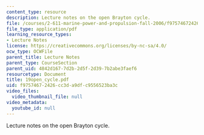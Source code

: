 ```yaml
---
content_type: resource
description: Lecture notes on the open Brayton cycle.
file: /courses/2-611-marine-power-and-propulsion-fall-2006/f97574672426cc3da9dfc9556523ba3c_19open_cycle.pdf
file_type: application/pdf
learning_resource_types:
- Lecture Notes
license: https://creativecommons.org/licenses/by-nc-sa/4.0/
ocw_type: OCWFile
parent_title: Lecture Notes
parent_type: CourseSection
parent_uid: 4842d167-7d2b-2d5f-2d39-7b2abe3faef6
resourcetype: Document
title: 19open_cycle.pdf
uid: f9757467-2426-cc3d-a9df-c9556523ba3c
video_files:
  video_thumbnail_file: null
video_metadata:
  youtube_id: null
---
```

Lecture notes on the open Brayton cycle.